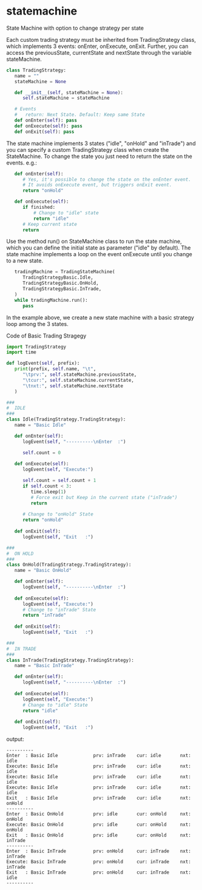 # statemachine


State Machine with option to change strategy per state

Each custom trading strategy must be inherited from TradingStrategy class, which implements 3 events: onEnter, onExecute, onExit.
Further, you can access the previousState, currentState and nextState through the variable stateMachine.

```python
class TradingStrategy:
   name = ""
   stateMachine = None

   def __init__(self, stateMachine = None):
      self.stateMachine = stateMachine

   # Events
   #   return: Next State. Default: Keep same State 
   def onEnter(self): pass
   def onExecute(self): pass
   def onExit(self): pass
```


The state machine implements 3 states ("idle", "onHold" and "inTrade") and you can specify a custom TradingStrategy class when create the StateMachine.
To change the state you just need to return the state on the events. e.g.:

```python
   def onEnter(self):
      # Yes, it's possible to change the state on the onEnter event. 
      # It avoids onExecute event, but triggers onExit event.
      return "onHold"

   def onExecute(self):
      if finished:
          # Change to "idle" state
          return "idle"
      # Keep current state
      return
```

Use the method run() on StateMachine class to run the state machine,  which you can define the initial state as parameter ("idle" by default).
The state machine implements a loop on the event onExecute until you change to a new state. 

```python
   tradingMachine = TradingStateMachine(
      TradingStrategyBasic.Idle,
      TradingStrategyBasic.OnHold,
      TradingStrategyBasic.InTrade,
   )
   while tradingMachine.run(): 
      pass
```

In the example above, we create a new state machine with a basic strategy loop among the 3 states.

Code of Basic Trading Stragegy
```python
import TradingStrategy
import time

def logEvent(self, prefix):
   print(prefix, self.name, "\t", 
      "\tprv:", self.stateMachine.previousState, 
      "\tcur:", self.stateMachine.currentState, 
      "\tnxt:", self.stateMachine.nextState
   )

###
#  IDLE 
###
class Idle(TradingStrategy.TradingStrategy):
   name = "Basic Idle"

   def onEnter(self):
      logEvent(self, "----------\nEnter  :")

      self.count = 0
   
   def onExecute(self):
      logEvent(self, "Execute:")

      self.count = self.count + 1
      if self.count < 3: 
         time.sleep(1)
         # Force exit but Keep in the current state ("inTrade") 
         return 
      
      # Change to "onHold" State
      return "onHold"
   
   def onExit(self):
      logEvent(self, "Exit   :")

###
#  ON HOLD
###
class OnHold(TradingStrategy.TradingStrategy):
   name = "Basic OnHold"

   def onEnter(self):
      logEvent(self, "----------\nEnter  :")
   
   def onExecute(self):
      logEvent(self, "Execute:")
      # Change to "inTrade" State
      return "inTrade"
   
   def onExit(self):
      logEvent(self, "Exit   :")

###
#  IN TRADE
###
class InTrade(TradingStrategy.TradingStrategy):
   name = "Basic InTrade"

   def onEnter(self):
      logEvent(self, "----------\nEnter  :")
   
   def onExecute(self):
      logEvent(self, "Execute:")
      # Change to "idle" State
      return "idle"
   
   def onExit(self):
      logEvent(self, "Exit   :")
```

output:
```
----------
Enter  : Basic Idle             prv: inTrade    cur: idle       nxt: idle
Execute: Basic Idle             prv: inTrade    cur: idle       nxt: idle
Execute: Basic Idle             prv: inTrade    cur: idle       nxt: idle
Execute: Basic Idle             prv: inTrade    cur: idle       nxt: idle
Exit   : Basic Idle             prv: inTrade    cur: idle       nxt: onHold
----------
Enter  : Basic OnHold           prv: idle       cur: onHold     nxt: onHold
Execute: Basic OnHold           prv: idle       cur: onHold     nxt: onHold
Exit   : Basic OnHold           prv: idle       cur: onHold     nxt: inTrade
----------
Enter  : Basic InTrade          prv: onHold     cur: inTrade    nxt: inTrade
Execute: Basic InTrade          prv: onHold     cur: inTrade    nxt: inTrade
Exit   : Basic InTrade          prv: onHold     cur: inTrade    nxt: idle
----------
```

